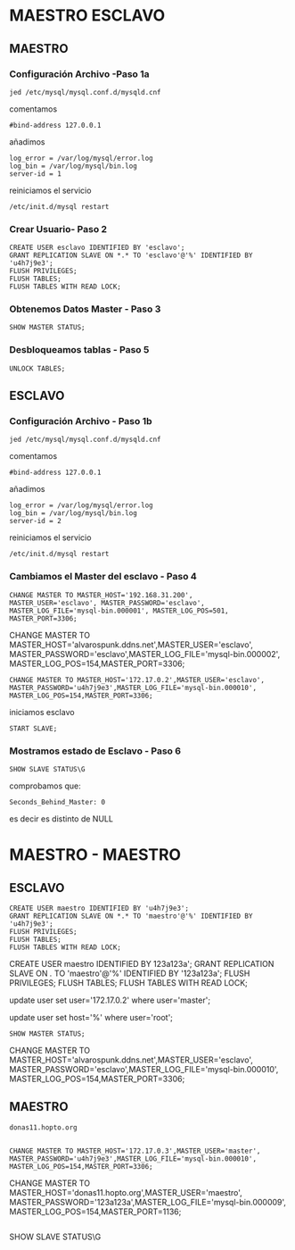 # MAESTRO ESCLAVO
##  MAESTRO
### Configuración Archivo -Paso 1a
~~~
jed /etc/mysql/mysql.conf.d/mysqld.cnf
~~~
comentamos 
~~~
#bind-address 127.0.0.1
~~~
añadimos
~~~
log_error = /var/log/mysql/error.log
log_bin = /var/log/mysql/bin.log
server-id = 1
~~~
reiniciamos el servicio
~~~
/etc/init.d/mysql restart 
~~~
### Crear Usuario- Paso 2
~~~
CREATE USER esclavo IDENTIFIED BY 'esclavo';
GRANT REPLICATION SLAVE ON *.* TO 'esclavo'@'%' IDENTIFIED BY 'u4h7j9e3';
FLUSH PRIVILEGES;
FLUSH TABLES;
FLUSH TABLES WITH READ LOCK;
~~~


### Obtenemos Datos Master - Paso 3
~~~
SHOW MASTER STATUS;
~~~
### Desbloqueamos tablas - Paso 5
~~~
UNLOCK TABLES;
~~~
##  ESCLAVO
### Configuración Archivo - Paso 1b
~~~
jed /etc/mysql/mysql.conf.d/mysqld.cnf
~~~
comentamos 
~~~
#bind-address 127.0.0.1
~~~
añadimos
~~~
log_error = /var/log/mysql/error.log
log_bin = /var/log/mysql/bin.log
server-id = 2
~~~
reiniciamos el servicio
~~~
/etc/init.d/mysql restart 
~~~
### Cambiamos el Master del esclavo - Paso 4
~~~
CHANGE MASTER TO MASTER_HOST='192.168.31.200',
MASTER_USER='esclavo', MASTER_PASSWORD='esclavo',
MASTER_LOG_FILE='mysql-bin.000001', MASTER_LOG_POS=501,
MASTER_PORT=3306;
~~~


CHANGE MASTER TO MASTER_HOST='alvarospunk.ddns.net',MASTER_USER='esclavo', MASTER_PASSWORD='esclavo',MASTER_LOG_FILE='mysql-bin.000002', MASTER_LOG_POS=154,MASTER_PORT=3306;


~~~
CHANGE MASTER TO MASTER_HOST='172.17.0.2',MASTER_USER='esclavo', MASTER_PASSWORD='u4h7j9e3',MASTER_LOG_FILE='mysql-bin.000010', MASTER_LOG_POS=154,MASTER_PORT=3306;
~~~

iniciamos esclavo
~~~
START SLAVE;
~~~
### Mostramos estado de Esclavo - Paso 6
~~~
SHOW SLAVE STATUS\G
~~~
comprobamos que:
~~~
Seconds_Behind_Master: 0
~~~
es decir es distinto de NULL




# MAESTRO - MAESTRO
## ESCLAVO 
~~~
CREATE USER maestro IDENTIFIED BY 'u4h7j9e3';
GRANT REPLICATION SLAVE ON *.* TO 'maestro'@'%' IDENTIFIED BY 'u4h7j9e3';
FLUSH PRIVILEGES;
FLUSH TABLES;
FLUSH TABLES WITH READ LOCK;
~~~


CREATE USER maestro IDENTIFIED BY 123a123a';
GRANT REPLICATION SLAVE ON *.* TO 'maestro'@'%' IDENTIFIED BY '123a123a';
FLUSH PRIVILEGES;
FLUSH TABLES;
FLUSH TABLES WITH READ LOCK;



update user set user='172.17.0.2' where user='master';

update user set host='%' where user='root';

~~~
SHOW MASTER STATUS;
~~~

CHANGE MASTER TO MASTER_HOST='alvarospunk.ddns.net',MASTER_USER='esclavo', MASTER_PASSWORD='esclavo',MASTER_LOG_FILE='mysql-bin.000010', MASTER_LOG_POS=154,MASTER_PORT=3306;



## MAESTRO 
~~~
donas11.hopto.org


CHANGE MASTER TO MASTER_HOST='172.17.0.3',MASTER_USER='master', MASTER_PASSWORD='u4h7j9e3',MASTER_LOG_FILE='mysql-bin.000010', MASTER_LOG_POS=154,MASTER_PORT=3306;
~~~


CHANGE MASTER TO MASTER_HOST='donas11.hopto.org',MASTER_USER='maestro', MASTER_PASSWORD='123a123a',MASTER_LOG_FILE='mysql-bin.000009', MASTER_LOG_POS=154,MASTER_PORT=1136;
~~~

~~~
SHOW SLAVE STATUS\G
~~~


